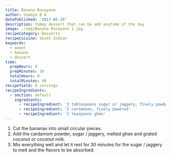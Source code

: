 ```yaml
---
title: Banana Rasayana
author: Sowmya B A
datePublished: '2017-05-29'
description: Yummy dessert that can be add anytime of the day
image: ./img/Banana Rasayana 1.jpg
recipeCategory: Desserts
recipeCuisine: South Indian
keywords:
  - sweet
  - banana
  - dessert
time:
  prepHours: 0
  prepMinutes: 10
  totalHours: 0
  totalMinutes: 40
recipeYield: 4 servings
recipeIngredients:
  - section: default
    ingredients:
      - recipeIngredient: '3 tablespoons sugar or jaggery, finely powdered'
      - recipeIngredient: '2 cardamoms, finely powered'
      - recipeIngredient: '2 teaspoons ghee'
---
```

1. Cut the bananas into small circular pieces.
2. Add the cardamom powder, sugar / jaggery, melted ghee and grated coconut or coconut milk.
3. Mix everything well and let it rest for 30 minutes for the sugar / jaggery to melt and the flavors to be absorbed.
